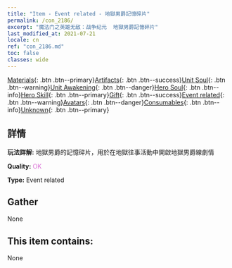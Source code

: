 ```yaml
---
title: "Item - Event related - 地獄男爵記憶碎片"
permalink: /con_2186/
excerpt: "魔法门之英雄无敌：战争纪元  地獄男爵記憶碎片"
last_modified_at: 2021-07-21
locale: cn
ref: "con_2186.md"
toc: false
classes: wide
---
```

 [Materials](/ItemsCN/){: .btn .btn--primary}[Artifacts](/ItemsCN/Artifacts/){: .btn .btn--success}[Unit Soul](/ItemsCN/UnitSoul/){: .btn .btn--warning}[Unit Awakening](/ItemsCN/UnitAwakening/){: .btn .btn--danger}[Hero Soul](/ItemsCN/HeroSoul/){: .btn .btn--info}[Hero Skill](/ItemsCN/HeroSkill/){: .btn .btn--primary}[Gift](/ItemsCN/Gift/){: .btn .btn--success}[Event related](/ItemsCN/Events/){: .btn .btn--warning}[Avatars](/ItemsCN/Avatars/){: .btn .btn--danger}[Consumables](/ItemsCN/Consumables/){: .btn .btn--info}[Unknown](/ItemsCN/Unknown/){: .btn .btn--primary}

## 詳情
 **玩法詳解:** 地獄男爵的記憶碎片，用於在地獄往事活動中開啟地獄男爵線劇情

 **Quality:** <span style="color: #DA70D6">OK</span>

 **Type:** Event related

## Gather

  None

## This item contains:

  None


